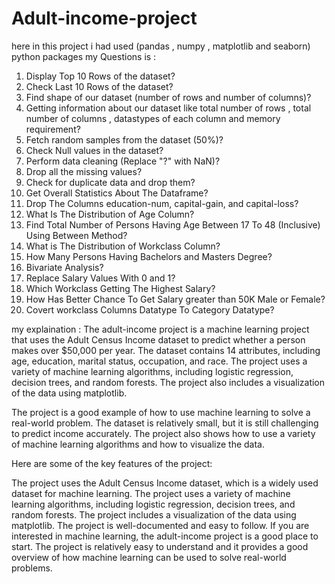 # Adult-income-project

here in this project i had used (pandas , numpy , matplotlib and seaborn) python packages 
my Questions is : 

1) Display Top 10 Rows of the dataset?
2) Check Last 10 Rows of the dataset?
3) Find shape of our dataset (number of rows and number of columns)?
4) Getting information about our dataset like total number of rows , total number of columns , datastypes of each column and memory requirement?
5) Fetch random samples from the dataset (50%)?
6) Check Null values in the dataset?
7) Perform data cleaning (Replace "?" with NaN)?
8) Drop all the missing values?
9) Check for duplicate data and drop them?
10) Get Overall Statistics About The Dataframe?
11) Drop The Columns education-num, capital-gain, and capital-loss?
12) What Is The Distribution of Age Column?
13) Find Total Number of Persons Having Age Between 17 To 48 (Inclusive) Using Between Method?
14) What is The Distribution of Workclass Column?
15) How Many Persons Having Bachelors and Masters Degree?
16) Bivariate Analysis?
17) Replace Salary Values With 0 and 1?
18) Which Workclass Getting The Highest Salary?
19) How Has Better Chance To Get Salary greater than 50K Male or Female?
20) Covert workclass Columns Datatype To Category Datatype?

my explaination :
The adult-income project is a machine learning project that uses the Adult Census Income dataset to predict whether a person makes over $50,000 per year. The dataset contains 14 attributes, including age, education, marital status, occupation, and race. The project uses a variety of machine learning algorithms, including logistic regression, decision trees, and random forests. The project also includes a visualization of the data using matplotlib.

The project is a good example of how to use machine learning to solve a real-world problem. The dataset is relatively small, but it is still challenging to predict income accurately. The project also shows how to use a variety of machine learning algorithms and how to visualize the data.

Here are some of the key features of the project:

The project uses the Adult Census Income dataset, which is a widely used dataset for machine learning.
The project uses a variety of machine learning algorithms, including logistic regression, decision trees, and random forests.
The project includes a visualization of the data using matplotlib.
The project is well-documented and easy to follow.
If you are interested in machine learning, the adult-income project is a good place to start. The project is relatively easy to understand and it provides a good overview of how machine learning can be used to solve real-world problems.
